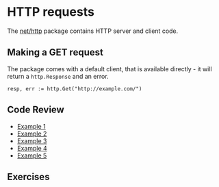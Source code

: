 # HTTP requests

The [net/http](https://golang.org/pkg/net/http/) package contains HTTP server and client code.

## Making a GET request

The package comes with a default client, that is available directly - it will
return a `http.Response` and an error.

```
resp, err := http.Get("http://example.com/")
```

## Code Review

* [Example 1](x/Http1)
* [Example 2](x/Http2)
* [Example 3](x/Http3)
* [Example 4](x/Http4)
* [Example 5](x/Http5)

## Exercises

